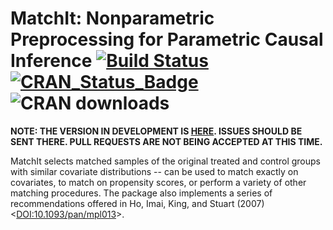 # MatchIt: Nonparametric Preprocessing for Parametric Causal Inference [![Build Status](https://travis-ci.org/kosukeimai/MatchIt.svg?branch=master)](https://travis-ci.org/kosukeimai/MatchIt)  [![CRAN_Status_Badge](http://www.r-pkg.org/badges/version/MatchIt)](https://cran.r-project.org/package=MatchIt) ![CRAN downloads](http://cranlogs.r-pkg.org/badges/grand-total/MatchIt)

**NOTE: THE VERSION IN DEVELOPMENT IS [HERE](https://github.com/ngreifer/MatchIt). ISSUES SHOULD BE SENT THERE. PULL REQUESTS ARE NOT BEING ACCEPTED AT THIS TIME.**

MatchIt selects matched samples of the original treated and control groups with similar covariate distributions -- can be used to match exactly on covariates, to match on propensity scores, or perform a variety of other matching procedures.  The package also implements a series of recommendations offered in Ho, Imai, King, and Stuart (2007) <[DOI:10.1093/pan/mpl013](https://doi.org/10.1093/pan/mpl013)>.
